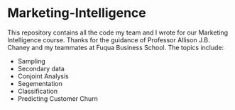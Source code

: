 # Marketing-Intelligence
This repository contains all the code my team and I wrote for our Marketing Intelligence course. 
Thanks for the guidance of Professor Allison J.B. Chaney and my teammates at Fuqua Business School. 
The topics include:
- Sampling
- Secondary data
- Conjoint Analysis
- Segementation
- Classification
- Predicting Customer Churn
